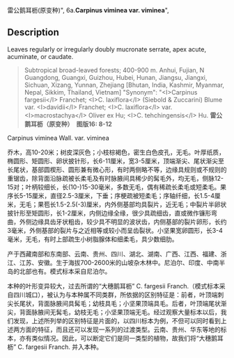 雷公鹅耳枥(原变种)",
6a.**Carpinus viminea var. viminea**",

## Description
Leaves regularly or irregularly doubly mucronate serrate, apex acute, acuminate, or caudate.

> Subtropical broad-leaved forests; 400-900 m. Anhui, Fujian, N Guangdong, Guangxi, Guizhou, Hubei, Hunan, Jiangsu, Jiangxi, Sichuan, Xizang, Yunnan, Zhejiang [Bhutan, India, Kashmir, Myanmar, Nepal, Sikkim, Thailand, Vietnam]
  "Synonym": "&lt;I&gt;Carpinus fargesii&lt;/I&gt; Franchet; &lt;I&gt;C. laxiflora&lt;/I&gt; (Siebold &amp; Zuccarini) Blume var. &lt;I&gt;davidii&lt;/I&gt; Franchet; &lt;I&gt;C. laxiflora&lt;/I&gt; var. &lt;I&gt;macrostachya&lt;/I&gt; Oliver ex Hu; &lt;I&gt;C. tehchingensis&lt;/I&gt; Hu.
**雷公鹅耳枥（原变种）　图版16: 8-12**

Carpinus viminea Wall. var. viminea

乔木，高10-20米；树皮深灰色；小枝棕褐色，密生白色皮孔，无毛。叶厚纸质，椭圆形、矩圆形、卵状披针形，长6-11厘米，宽3-5厘米，顶端渐尖、尾状渐尖至长尾状，基部圆楔形、圆形兼有微心形，有时两侧略不等，边缘具规则或不规则的重锯齿，除背面沿脉疏被长柔毛及有时脉腋间具稀少的髯毛外，均无毛，侧脉12-15对；叶柄较细长，长(10-)15-30毫米，多数无毛，偶有稀疏长柔毛或短柔毛。果序长5-15厘米，直径2.5-3厘米，下垂；序梗疏被短柔毛；序轴纤细，长1.5-4厘米，无毛；果苞长1.5-2.5(-3)厘米，内外侧基部均具裂片，近无毛；中裂片半卵状披针形至矩圆形，长1-2厘米，内侧边缘全缘，很少具疏细齿，直或微作镰形弯曲，外侧边缘具齿牙状粗齿，较少具不明显的波状齿，内侧基部的裂片卵形，长约3毫米，外侧基部的裂片与之近相等或较小而呈齿裂状。小坚果宽卵圆形，长3-4毫米，无毛，有时上部疏生小树脂腺体和细柔毛，具少数细肋。

产于西藏南部和东南部、云南、贵州、四川、湖北、湖南、广西、江西、福建、浙江、江苏、安徽。生于海拔700-2600米的山坡杂木林中。尼泊尔、印度、中南半岛的北部也有。模式标本采自尼泊尔。

本种的叶形变异较大，过去所谓的“大穗鹅耳枥” C. fargesii Franch.（模式标本采自四川城口），被认为与本种属不同类群，所依据的区别特征是：前者，叶顶端刺尖长尾状，背面脉腋间具髯毛；幼枝具毛；小坚果顶端具毛。后者，叶顶端尾状渐尖，背面脉腋间无髯毛，幼枝无毛；小坚果顶端无毛。经过观察大量标本以后，我们发现，上述所列举的区别特征是片面的，以四川标本为例，不但可以同时看到上述两方面的特征，而且还可以发现一系列的过渡类型。云南、贵州、华东等地的标本，亦有类似情况。因此，可以断定它们是同一类型的植物，故我们将“大穗鹅耳枥” C. fargesii Franch. 并入本种。
